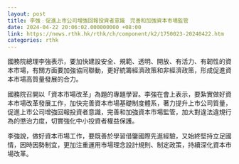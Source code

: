 ```yaml
---
layout: post
title: 李強﹕促進上市公司增強回報投資者意識　完善和加強資本市場監管
date: 2024-04-22 20:06:02.000000000 +08:00
link: https://news.rthk.hk/rthk/ch/component/k2/1750023-20240422.htm
categories: rthk
---
```


國務院總理李強表示，要加快建設安全、規範、透明、開放、有活力、有韌性的資本市場，有關方面要加強協同聯動，更好統籌經濟政策和非經濟政策，形成促進資本市場高質量發展的合力。

國務院召開以「資本市場改革」為題的專題學習。李強在會上表示，要紮實做好資本市場改革發展工作，加快完善資本市場基礎制度體系，著力提升上市公司質量，促進上市公司增強回報投資者意識，完善和加強資本市場監管，加大對違法違規行為的懲治力度，切實強化中小投資者權益保護。

李強說，做好資本市場工作，要既善於學習借鑒國際先進經驗，又始終堅持立足國情，因時因勢制宜，更加注重運用市場理念設計規則、制定政策，持續深化資本市場改革。
